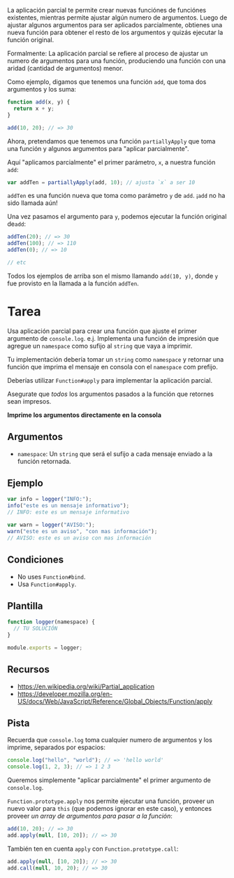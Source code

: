 La aplicación parcial te permite crear nuevas funciónes de funciónes existentes, mientras permite ajustar algún numero de argumentos. Luego de ajustar algunos argumentos para ser aplicados parcialmente, obtienes una nueva función para obtener el resto de los argumentos y quizás ejecutar la función original.

Formalmente: La aplicación parcial se refiere al proceso de ajustar un numero de argumentos para una función, produciendo una función con una aridad (cantidad de argumentos) menor.

Como ejemplo, digamos que tenemos una función `add`, que toma dos argumentos y los suma:

```js
function add(x, y) {
  return x + y;
}

add(10, 20); // => 30
```

Ahora, pretendamos que tenemos una función `partiallyApply` que toma una función y algunos argumentos para "aplicar parcialmente".

Aquí "aplicamos parcialmente" el primer parámetro, `x`, a nuestra función `add`:

```js
var addTen = partiallyApply(add, 10); // ajusta `x` a ser 10
```

`addTen` es una función nueva que toma como parámetro `y` de `add`. ¡`add` no ha sido llamada aún!

Una vez pasamos el argumento para `y`, podemos ejecutar la función original de`add`:

```js
addTen(20); // => 30
addTen(100); // => 110
addTen(0); // => 10

// etc
```

Todos los ejemplos de arriba son el mismo llamando `add(10, y)`, donde `y` fue provisto en la llamada a la función `addTen`.

# Tarea

Usa aplicación parcial para crear una función que ajuste el primer argumento de `console.log`. e.j. Implementa una función de impresión que agregue un `namespace` como sufijo al `string` que vaya a imprimir.

Tu implementación debería tomar un `string` como `namespace` y retornar una función que imprima el mensaje en consola con el `namespace` com prefijo.

Deberías utilizar `Function#apply` para implementar la aplicación parcial.

Asegurate que _todos_ los argumentos pasados a la función que retornes sean impresos.

**Imprime los argumentos directamente en la consola**

## Argumentos

- `namespace`: Un `string` que será el sufijo a cada mensaje enviado a la función retornada.

## Ejemplo

```js
var info = logger("INFO:");
info("este es un mensaje informativo");
// INFO: este es un mensaje informativo

var warn = logger("AVISO:");
warn("este es un aviso", "con mas información");
// AVISO: este es un aviso con mas información
```

## Condiciones

- No uses `Function#bind`.
- Usa `Function#apply`.

## Plantilla

```js
function logger(namespace) {
  // TU SOLUCIÓN
}

module.exports = logger;
```

## Recursos

- https://en.wikipedia.org/wiki/Partial_application
- https://developer.mozilla.org/en-US/docs/Web/JavaScript/Reference/Global_Objects/Function/apply

## Pista

Recuerda que `console.log` toma cualquier numero de argumentos y los imprime, separados por espacios:

```js
console.log("hello", "world"); // => 'hello world'
console.log(1, 2, 3); // => 1 2 3
```

Queremos simplemente "aplicar parcialmente" el primer argumento de `console.log`.

`Function.prototype.apply` nos permite ejecutar una función, proveer un nuevo valor para `this` (que podemos ignorar en este caso), y entonces proveer _un array de argumentos para pasar a la función_:

```js
add(10, 20); // => 30
add.apply(null, [10, 20]); // => 30
```

También ten en cuenta `apply` con `Function.prototype.call`:

```js
add.apply(null, [10, 20]); // => 30
add.call(null, 10, 20); // => 30
```
